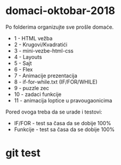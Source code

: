 # domaci-oktobar-2018

Po folderima organizujte sve prošle domaće.
- 1 - HTML vežba
- 2 - Krugovi/Kvadratići
- 3 - mini-vezbe-html-css
- 4 - Layouts
- 5 - Sajt
- 6 - Flex
- 7 - Animacije prezentacija
- 8 - if-for-while.txt (IF/FOR/WHILE)
- 9 - puzzle zec
- 10 - zadaci funkcije
- 11 - animacija loptice u pravougaonicima

Pored ovoga treba da se urade i testovi:
- IF/FOR - test sa časa da se dobije 100%
- Funkcije - test sa časa da se dobije 100%


# git test
